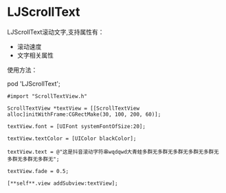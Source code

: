 # LJScrollText
LJScrollText滚动文字,支持属性有：

- 滚动速度
- 文字相关属性

使用方法：

pod 'LJScrollText';



`#import "ScrollTextView.h"`

 `ScrollTextView *textView = [[ScrollTextView alloc]initWithFrame:CGRectMake(30, 100, 200, 60)];`

  `textView.font = [UIFont systemFontOfSize:20];`

  `textView.textColor = [UIColor blackColor];`

  `textView.text = @"这是抖音滚动字符串wqdqwd大青蛙多群无多群无多群无多群无多群无多群无多群无多群无";`

  `textView.fade = 0.5;`

  `[**self**.view addSubview:textView];`